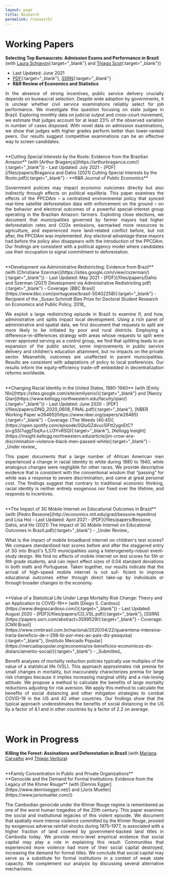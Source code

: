 ```yaml
---
layout: page
title: Research
permalink: /research/
---
```


# Working Papers

**Selecting Top Bureaucrats: Admission Exams and Performance in Brazil** (with [Laura Schiavon](https://www.lauraschiavon.com/){:target="_blank"} and [Thiago Scot](https://sites.google.com/view/thiagoscot/){:target="_blank"})
  - Last Updated: June 2021
  - [PDF](/files/papers/DSS_Selecting_Top_Bureaucrats.pdf){:target="_blank"}, [SSRN](https://ssrn.com/abstract=3584725){:target="_blank"}
  - **R&R Review of Economics and Statistics**

<p style="text-align: justify;"> In the absence of strong incentives, public service delivery crucially depends on bureaucrat selection. Despite wide adoption by governments, it is unclear whether civil service examinations reliably select for job performance. We investigate this question focusing on state judges in Brazil. Exploring monthly data on judicial output and cross-court movement, we estimate that judges account for at least 23% of the observed variation in number of cases disposed. With novel data on admission examinations, we show that judges with higher grades perform better than lower-ranked peers. Our results suggest competitive examinations can be an effective way to screen candidates. </p>

<br>
**Cutting Special Interests by the Roots: Evidence from the Brazilian Amazon** (with [Arthur Bragança](https://arthurbraganca.com/){:target="_blank"})
  - Last Updated: July 2021
  - [PDF](/files/papers/Braganca and Dahis (2021) Cutting Special Interests by the Roots.pdf){:target="_blank"}
  - **R&R Journal of Public Economics**

<p style="text-align: justify;"> Government policies may impact economic outcomes directly but also indirectly through effects on political equilibria. This paper examines the effects of the PPCDAm – a centralized environmental policy that synced real-time satellite deforestation data with enforcement on the ground – on the behavior and electoral outcomes of a powerful special-interest group operating in the Brazilian Amazon: farmers. Exploiting close elections, we document that municipalities governed by farmer mayors had higher deforestation rates and CO2e emissions, earmarked more resources to agriculture, and experienced more land-related conflict before, but not after, the PPCDAm was implemented. Any electoral advantage these mayors had before the policy also disappears with the introduction of the PPCDAm. Our findings are consistent with a political agency model where candidates use their occupation to signal commitment to deforestation. </p>

<br>
**Development via Administrative Redistricting: Evidence from Brazil** (with [Christiane Szerman](https://sites.google.com/view/cszerman/){:target="_blank"})
  - Last Updated: May 2021
  - [PDF](/files/papers/Dahis and Szerman (2021) Development via Administrative Redistricting.pdf){:target="_blank"}
  - Coverage: [BBC Brasil](https://www.bbc.com/portuguese/brasil-50402258){:target="_blank"}
  - Recipient of the _Susan Schmidt Bies Prize for Doctoral Student Research on Economics and Public Policy, 2018_

<p style="text-align: justify;"> We exploit a large redistricting episode in Brazil to examine if, and how, administrative unit splits impact local development. Using a rich panel of administrative and spatial data, we first document that requests to split are more likely to be initiated by poor and rural districts. Employing a difference-in-differences strategy with areas whose requests to split were never approved serving as a control group, we find that splitting leads to an expansion of the public sector, some improvements in public service delivery and children's education attainment, but no impacts on the private sector. Meanwhile, outcomes are unaffected in parent municipalities. Results are consistent with adaptations of policy to local preferences. Our results inform the equity-efficiency trade-off embedded in decentralization reforms worldwide. </p>

<br>
**Changing Racial Identity in the United States, 1880-1940** (with [Emily Nix](https://sites.google.com/site/emilyenix/){:target="_blank"} and [Nancy Qian](https://www.kellogg.northwestern.edu/faculty/qian/){:target="_blank"})
  - Last Updated: June 2020
  - [PDF](/files/papers/DNQ_2020_0608_FINAL.pdf){:target="_blank"}, [NBER Working Paper w26465](https://www.nber.org/papers/w26465){:target="_blank"}
  - Coverage: [The Weeds (40:45)](https://open.spotify.com/episode/0QluGZdvuc5lFtt2ygnEtC?si=gSSl7uggTbqXu-LU3YvRSQ){:target="_blank"}, [Kellogg Insight](https://insight.kellogg.northwestern.edu/article/jim-crow-era-discrimination-violence-black-men-passed-white){:target="_blank"}
  - _Under review_
   
<p style="text-align: justify;"> This paper documents that a large number of African American men experienced a change in racial identity to white during 1880 to 1940, while analogous changes were negligible for other races. We provide descriptive evidence that is consistent with the conventional wisdom that “passing” for white was a response to severe discrimination, and came at great personal cost. The findings suggest that contrary to traditional economic thinking, racial identity is neither entirely exogenous nor fixed over the lifetime, and responds to incentives. </p>

<br>
**The Impact of 3G Mobile Internet on Educational Outcomes in Brazil** (with [Pedro Bessone](http://economics.mit.edu/grad/bessone.tepedino) and Lisa Ho)
  - Last Updated: April 2021
  - [PDF](/files/papers/Bessone, Dahis, and Ho (2021) The Impact of 3G Mobile Internet on Educational Outcomes in Brazil.pdf){:target="_blank"}
  - _Under Review_

<p style="text-align: justify;"> What is the impact of mobile broadband internet on children's test scores? We compare standardized test scores before and after the staggered entry of 3G into Brazil's 5,570 municipalities using a heterogeneity-robust event-study design. We find no effects of mobile internet on test scores for 5th or 9th grade students, and can reject effect sizes of 0.04 standard deviations in both math and Portuguese. Taken together, our results indicate that the arrival of high-speed mobile internet is not suf- ficient to improve educational outcomes either through direct take-up by individuals or through broader changes to the economy. </p>

<br>
**Value of a Statistical Life Under Large Mortality Risk Change: Theory and an Application to COVID-19** (with [Diego S. Cardoso](https://www.diegoscardoso.com/){:target="_blank"})
  - Last Updated: August 2020
  - [PDF](/files/papers/CD_VSL.pdf){:target="_blank"}, [SSRN](https://papers.ssrn.com/abstract=3599529){:target="_blank"}
  - Coverage: [CNN Brasil](https://www.cnnbrasil.com.br/nacional/2020/04/22/quarentena-intensiva-traria-beneficio-de-r-298-bi-por-mes-ao-pais-diz-pesquisa){:target="_blank"}, [Instituto Mercado Popular](https://mercadopopular.org/economia/os-beneficios-economicos-do-distanciamento-social/){:target="_blank"}
  - _Submitted_
    
<p style="text-align: justify;"> Benefit analyses of mortality reduction policies typically use multiples of the value of a statistical life (VSL). This approach approximates risk premia for small changes in mortality, but inaccurately characterizes premia for large risk changes because it implies increasing marginal utility and a risk-loving attitude. We propose a method to calculate the benefits of large mortality reductions adjusting for risk aversion. We apply this method to calculate the benefits of social distancing and other mitigation strategies to combat COVID-19 in the US and 42 other countries. Our findings show that the typical approach underestimates the benefits of social distancing in the US by a factor of 4.1 and in other countries by a factor of 2.2 on average. </p>

<br>

# Work in Progress

**Killing the Forest: Assinations and Deforestation in Brazil** (with [Mariana Carvalho](https://www.maricarvalho.com/) and [Thiago Ventura](https://tiagoventura.rbind.io/))

<br>
**Family Concentration in Public and Private Organizations**

<br>
**Genocide and the Demand for Formal Institutions: Evidence from the Legacy of the Khmer Rouge** (with [Dennis Egger](https://www.dennisegger.net/) and [Joris Mueller](https://www.jorismueller.com/))

<p style="text-align: justify;"> The Cambodian genocide under the Khmer Rouge regime is remembered as one of the worst human tragedies of the 20th century. This paper examines the social and institutional legacies of this violent episode. We document that spatially more intense violence committed by the Khmer Rouge, proxied by exogenous adverse rainfall shocks during 1975–1977, is associated with a higher fraction of land covered by government-backed land titles in Cambodia today. We provide micro-level empirical evidence that social capital may play a role in explaining this result: Communities that experienced more violence had more of their social capital destroyed, increasing the demand for formal titles. We conclude that social capital may serve as a substitute for formal institutions in a context of weak state capacity. We complement our analysis by discussing several alternative mechanisms. </p>


